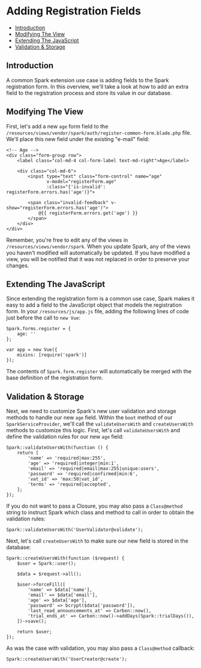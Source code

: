 # Adding Registration Fields

- [Introduction](#introduction)
- [Modifying The View](#modifying-the-view)
- [Extending The JavaScript](#extending-the-javascript)
- [Validation & Storage](#validation-and-storage)

<a name="introduction"></a>
## Introduction

A common Spark extension use case is adding fields to the Spark registration form. In this overview, we'll take a look at how to add an extra field to the registration process and store its value in our database.

<a name="modifying-the-view"></a>
## Modifying The View

First, let's add a new `age` form field to the `/resources/views/vendor/spark/auth/register-common-form.blade.php` file. We'll place this new field under the existing "e-mail" field:

    <!-- Age -->
    <div class="form-group row">
        <label class="col-md-4 col-form-label text-md-right">Age</label>

        <div class="col-md-6">
            <input type="text" class="form-control" name="age"
                   v-model="registerForm.age"
                   :class="{'is-invalid': registerForm.errors.has('age')}">

            <span class="invalid-feedback" v-show="registerForm.errors.has('age')">
                @{{ registerForm.errors.get('age') }}
            </span>
        </div>
    </div>

Remember, you're free to edit any of the views in `/resources/views/vendor/spark`. When you update Spark, any of the views you haven't modified will automatically be updated. If you have modified a view, you will be notified that it was not replaced in order to preserve your changes.

<a name="extending-the-javascript"></a>
## Extending The JavaScript

Since extending the registration form is a common use case, Spark makes it easy to add a field to the JavaScript object that models the registration form. In your `/resources/js/app.js` file, adding the following lines of code just before the call to `new Vue`:

    Spark.forms.register = {
        age: ''
    };

    var app = new Vue({
        mixins: [require('spark')]
    });

The contents of `Spark.form.register` will automatically be merged with the base definition of the registration form.

<a name="validation-and-storage"></a>
## Validation & Storage

Next, we need to customize Spark's new user validation and storage methods to handle our new `age` field. Within the `boot` method of our `SparkServiceProvider`, we'll call the `validateUsersWith` and `createUsersWith` methods to customize this logic. First, let's call `validateUsersWith` and define the validation rules for our new `age` field:

    Spark::validateUsersWith(function () {
        return [
            'name' => 'required|max:255',
            'age' => 'required|integer|min:1',
            'email' => 'required|email|max:255|unique:users',
            'password' => 'required|confirmed|min:6',
            'vat_id' => 'max:50|vat_id',
            'terms' => 'required|accepted',
        ];
    });

If you do not want to pass a Closure, you may also pass a `Class@method` string to instruct Spark which class and method to call in order to obtain the validation rules:

    Spark::validateUsersWith('UserValidator@validate');

Next, let's call `createUsersWith` to make sure our new field is stored in the database:

    Spark::createUsersWith(function ($request) {
        $user = Spark::user();

        $data = $request->all();

        $user->forceFill([
            'name' => $data['name'],
            'email' => $data['email'],
            'age' => $data['age'],
            'password' => bcrypt($data['password']),
            'last_read_announcements_at' => Carbon::now(),
            'trial_ends_at' => Carbon::now()->addDays(Spark::trialDays()),
        ])->save();

        return $user;
    });

As was the case with validation, you may also pass a `Class@method` callback:

    Spark::createUsersWith('UserCreator@create');
